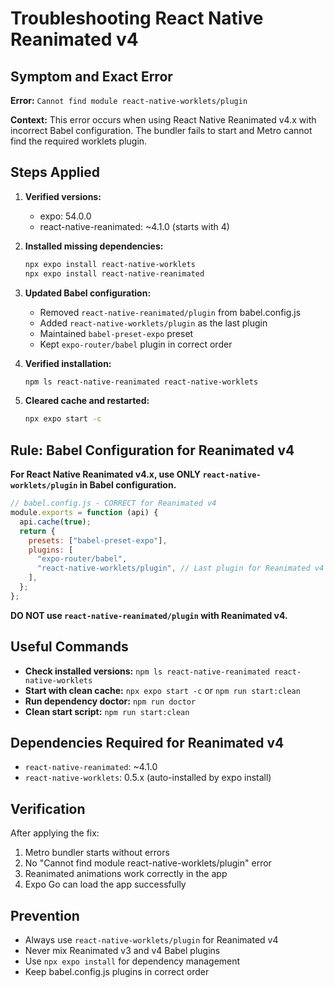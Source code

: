 # Troubleshooting React Native Reanimated v4

## Symptom and Exact Error

**Error:** `Cannot find module react-native-worklets/plugin`

**Context:** This error occurs when using React Native Reanimated v4.x with incorrect Babel configuration. The bundler fails to start and Metro cannot find the required worklets plugin.

## Steps Applied

1. **Verified versions:**
   - expo: 54.0.0
   - react-native-reanimated: ~4.1.0 (starts with 4)

2. **Installed missing dependencies:**

   ```bash
   npx expo install react-native-worklets
   npx expo install react-native-reanimated
   ```

3. **Updated Babel configuration:**
   - Removed `react-native-reanimated/plugin` from babel.config.js
   - Added `react-native-worklets/plugin` as the last plugin
   - Maintained `babel-preset-expo` preset
   - Kept `expo-router/babel` plugin in correct order

4. **Verified installation:**

   ```bash
   npm ls react-native-reanimated react-native-worklets
   ```

5. **Cleared cache and restarted:**
   ```bash
   npx expo start -c
   ```

## Rule: Babel Configuration for Reanimated v4

**For React Native Reanimated v4.x, use ONLY `react-native-worklets/plugin` in Babel configuration.**

```javascript
// babel.config.js - CORRECT for Reanimated v4
module.exports = function (api) {
  api.cache(true);
  return {
    presets: ["babel-preset-expo"],
    plugins: [
      "expo-router/babel",
      "react-native-worklets/plugin", // Last plugin for Reanimated v4
    ],
  };
};
```

**DO NOT use `react-native-reanimated/plugin` with Reanimated v4.**

## Useful Commands

- **Check installed versions:** `npm ls react-native-reanimated react-native-worklets`
- **Start with clean cache:** `npx expo start -c` or `npm run start:clean`
- **Run dependency doctor:** `npm run doctor`
- **Clean start script:** `npm run start:clean`

## Dependencies Required for Reanimated v4

- `react-native-reanimated`: ~4.1.0
- `react-native-worklets`: 0.5.x (auto-installed by expo install)

## Verification

After applying the fix:

1. Metro bundler starts without errors
2. No "Cannot find module react-native-worklets/plugin" error
3. Reanimated animations work correctly in the app
4. Expo Go can load the app successfully

## Prevention

- Always use `react-native-worklets/plugin` for Reanimated v4
- Never mix Reanimated v3 and v4 Babel plugins
- Use `npx expo install` for dependency management
- Keep babel.config.js plugins in correct order
